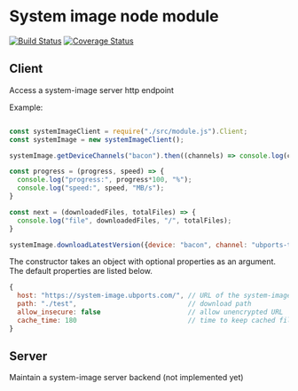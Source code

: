 # System image node module

[![Build Status](https://travis-ci.org/ubports/promise-android-tools.svg?branch=master)](https://travis-ci.org/ubports/promise-android-tools) [![Coverage Status](https://coveralls.io/repos/github/ubports/promise-android-tools/badge.svg?branch=master)](https://coveralls.io/github/ubports/promise-android-tools?branch=master)

## Client
Access a system-image server http endpoint

Example:

```javascript

const systemImageClient = require("./src/module.js").Client;
const systemImage = new systemImageClient();

systemImage.getDeviceChannels("bacon").then((channels) => console.log(channels));

const progress = (progress, speed) => {
  console.log("progress:", progress*100, "%");
  console.log("speed:", speed, "MB/s");
}

const next = (downloadedFiles, totalFiles) => {
  console.log("file", downloadedFiles, "/", totalFiles);
}

systemImage.downloadLatestVersion({device: "bacon", channel: "ubports-touch/16.04/stable"}, progress, next).then(() => { console.log("done"); });
```

The constructor takes an object with optional properties as an argument. The default properties are listed below.

```javascript
{
  host: "https://system-image.ubports.com/", // URL of the system-image server
  path: "./test",                            // download path
  allow_insecure: false                      // allow unencrypted URL
  cache_time: 180                            // time to keep cached files
}
```

## Server
Maintain a system-image server backend (not implemented yet)
